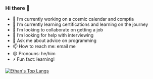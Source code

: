 ### Hi there 👋
- 🔭 I’m currently working on a cosmic calendar and comptia
- 🌱 I’m currently learning certifications and learning on the journey
- 👯 I’m looking to collaborate on getting a job
- 🤔 I’m looking for help with interviewing
- 💬 Ask me about advice on programming
- 📫 How to reach me: email me
- 😄 Pronouns: he/him
- ⚡ Fun fact: learning!

[![Ethan's Top Langs](https://github-readme-stats.vercel.app/api/top-langs/?username=ethanAthompson&layout=donut)](https://github.com/anuraghazra/github-readme-stats)


<!--- : Ideas :
Build a website that hosts all your working projects (the js and rust projects) online

Build a Downloader for Cosmiclee so everyone on different platforms can play with their specified versions
  - Windows => Windows specified features
  - Linux => Linux specified features
  - ... => ... specified features
-->
